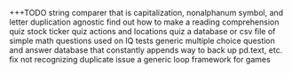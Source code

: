 +++TODO
string comparer that is capitalization, nonalphanum symbol, and letter duplication agnostic
find out how to make a reading comprehension quiz
stock ticker quiz
actions and locations quiz
a database or csv file of simple math questions used on IQ tests
generic multiple choice question and answer database that constantly appends
way to back up pd.text, etc.
fix not recognizing duplicate issue
a generic loop framework for games